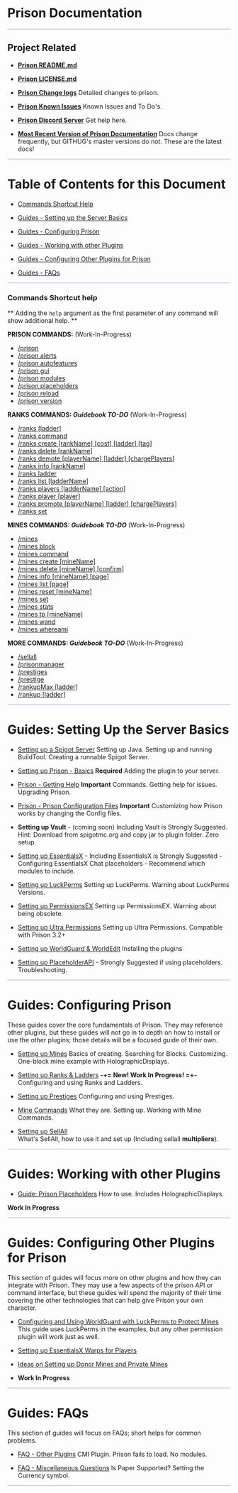 # Prison Documentation 

<hr style="height:1px; border:none; color:#aaf; background-color:#aaf;">


## Project Related

* **[Prison README.md](../README.md)**
* **[Prison LICENSE.md](../LICENSE.md)**
* **[Prison Change logs](../changelog_v3.2.x.md)** Detailed changes to prison.
* **[Prison Known Issues](../knownissues_v3.2.x.md)** Known Issues and To Do's.
* **[Prison Discord Server](https://discord.gg/DCJ3j6r)** Get help here.


* **[Most Recent Version of Prison Documentation](https://github.com/PrisonTeam/Prison/blob/bleeding/docs/prison_docs_000_toc.md)** Docs change frequently, but GITHUG's master versions do not. These are the latest docs!


<hr style="height:1px; border:none; color:#aaf; background-color:#aaf;">



# Table of Contents for this Document

* [Commands Shortcut Help](#commands-shortcut-help)

* [Guides - Setting up the Server Basics](#guides-setting-up-the-server-basics)
* [Guides - Configuring Prison](#guides-configuring-prison)

* [Guides - Working with other Plugins](#guides-working-with-other-plugins)
* [Guides - Configuring Other Plugins for Prison](#guides-configuring-other-plugins-for-prison)
* [Guides - FAQs](#guides-faqs)

<hr style="height:1px; border:none; color:#aaf; background-color:#aaf;">



### Commands Shortcut help

** Adding the `help` argument as the first parameter of any command will show additional help. **


**PRISON COMMANDS:** 
(Work-In-Progress)

- [/prison](docs-commands/prison_docs_command_1_prison.md)
- [/prison alerts](docs-commands/prison_docs_command_2_prison_alerts.md)
- [/prison autofeatures](docs-commands/prison_docs_command_3_prison_autofeatures.md)
- [/prison gui](docs-commands/prison_docs_command_4_prison_gui.md)
- [/prison modules](docs-commands/prison_docs_command_5_prison_modules.md)
- [/prison placeholders](docs-commands/prison_docs_command_6_prison_placeholders.md)
- [/prison reload](docs-commands/prison_docs_command_7_prison_reload.md)
- [/prison version](docs-commands/prison_docs_command_9_prison_version.md)


**RANKS COMMANDS: _Guidebook TO-DO_** (Work-In-Progress)

- [/ranks \[ladder\] ](docs-commands/prison_docs_command_11_ranks.md)
- [/ranks command](docs-commands/prison_docs_command_12_ranks_command.md)
- [/ranks create \[rankName\] \[cost\] \[ladder\] \[tag\] ](docs-commands/prison_docs_command_13_ranks_create.md)
- [/ranks delete \[rankName\] ](docs-commands/prison_docs_command_14_ranks_delete.md)
- [/ranks demote \[playerName\] \[ladder\] \[chargePlayers\] ](docs-commands/prison_docs_command_15_ranks_demote.md)
- [/ranks info \[rankName\] ](docs-commands/prison_docs_command_16_ranks_info.md)
- [/ranks ladder](docs-commands/prison_docs_command_17_ranks_ladder_info.md)
- [/ranks list \[ladderName\] ](docs-commands/prison_docs_command_18_ranks_list.md)
- [/ranks players \[ladderName\] \[action\] ](docs-commands/prison_docs_command_19_ranks_players.md)
- [/ranks player \[player\] ](docs-commands/prison_docs_command_20_ranks_player.md)
- [/ranks promote \[playerName\] \[ladder\] \[chargePlayers\] ](docs-commands/prison_docs_command_21_ranks_promote.md)
- [/ranks set](docs-commands/prison_docs_command_22_ranks_set.md)

**MINES COMMANDS: _Guidebook TO-DO_** (Work-In-Progress)

- [/mines](docs-commands/prison_docs_command_23_mines.md)
- [/mines block](docs-commands/prison_docs_command_24_mines_block.md)
- [/mines command](docs-commands/prison_docs_command_25_mines_command.md)
- [/mines create \[mineName\] ](docs-commands/prison_docs_command_26_mines_create.md)
- [/mines delete \[mineName\] \[confirm\] ](docs-commands/prison_docs_command_27_mines_delete.md)
- [/mines info \[mineName\] \[page\] ](docs-commands/prison_docs_command_28_mines_info.md)
- [/mines list \[page\] ](docs-commands/prison_docs_command_29_mines_list.md)
- [/mines reset \[mineName\] ](docs-commands/prison_docs_command_30_mines_reset.md)
- [/mines set](docs-commands/prison_docs_command_31_mines_set.md)
- [/mines stats](docs-commands/prison_docs_command_32_mines_stats.md)
- [/mines tp \[mineName\] ](docs-commands/prison_docs_command_33_mines_tp.md)
- [/mines wand](docs-commands/prison_docs_command_34_mines_wand.md)
- [/mines whereami](docs-commands/prison_docs_command_35_mines_whereami.md)

**MORE COMMANDS: _Guidebook TO-DO_** (Work-In-Progress)

- [/sellall](docs-commands/prison_docs_command_10_sellall.md)
- [/prisonmanager](docs-commands/prison_docs_command_36_prisonmanager.md)
- [/prestiges](docs-commands/prison_docs_command_37_prestiges.md)
- [/prestige](docs-commands/prison_docs_command_38_prestige.md)
- [/rankupMax \[ladder\]](docs-commands/prison_docs_command_39_rankupmax.md)
- [/rankup \[ladder\]](docs-commands/prison_docs_command_40_rankup.md)



<hr style="height:1px; border:none; color:#aaf; background-color:#aaf;">






# Guides: Setting Up the Server Basics


* [Setting up a Spigot Server](prison_docs_010_setting_up_a_spigot_server.md)
    Setting up Java. Setting up and running BuildTool. Creating a runnable Spigot Server.


* [Setting up Prison - Basics](prison_docs_012_setting_up_prison_basics.md) **Required**
    Adding the plugin to your server.


* [Prison - Getting Help](prison_docs_013_Prison_Help.md) **Important**
    Commands. Getting help for issues. Upgrading Prison.


* [Prison - Prison Configuration Files](prison_docs_014_Prison_Configs.md) **Important**
    Customizing how Prison works by changing the Config files.




* **Setting up Vault** - (coming soon)
    Including Vault is Strongly Suggested.
    Hint: Download from spigotmc.org and copy jar to plugin folder. Zero setup.


* [Setting up EssentialsX](prison_docs_0xx_setting_up_EssentialsX.md) - 
    Including EssentialsX is Strongly Suggested - Configuring EssentialsX Chat placeholders - Recommend which modules to include.


* [Setting up LuckPerms](prison_docs_020_setting_up_luckperms.md)
    Setting up LuckPerms. Warning about LuckPerms Versions.


* [Setting up PermissionsEX](prison_docs_022_setting_up_PermissionsEX.md)
    Setting up PermissionsEX. Warning about being obsolete.


* [Setting up Ultra Permissions](prison_docs_024_setting_up_Ultra_Permissions.md)
    Setting up Ultra Permissions. Compatible with Prison 3.2+


* [Setting up WorldGuard & WorldEdit](prison_docs_026_setting_up_worldguard_worldedit.md)
    Installing the plugins


* [Setting up PlaceholderAPI](prison_docs_0xx_setting_up_PlaceholderAPI.md) - Strongly Suggested if using placeholders. Troubleshooting.

<hr style="height:1px; border:none; color:#aaf; background-color:#aaf;">



# Guides: Configuring Prison

These guides cover the core fundamentals of Prison.  They may reference other plugins, but these guides will not go in to depth on how to install or use the other plugins; those details will be a focused guide of their own. 



* [Setting up Mines](prison_docs_101_setting_up_mines.md)
	Basics of creating. Searching for Blocks. Customizing. One-block mine example with HolographicDisplays.



* [Setting up Ranks & Ladders](prison_docs_102_setting_up_ranks.md)
	**-+= New! Work In Progress! =+-** Configuring and using Ranks and Ladders.



* [Setting up Prestiges](prison_docs_107_setting_up_pestiges.md)
	Configuring and using Prestiges.



* [Mine Commands](prison_docs_111_mine_commands.md)
	What they are. Setting up. Working with Mine Commands.



* [Setting up SellAll](prison_docs_113_setting_up_sellall.md)	
    What's SellAll, how to use it and set up (Including sellall **multipliers**).



<hr style="height:1px; border:none; color:#aaf; background-color:#aaf;">






# Guides: Working with other Plugins


* [Guide: Prison Placeholders](prison_docs_310_guide_placeholders.md) How to use. Includes HolographicDisplays.


**Work In Progress**



<hr style="height:1px; border:none; color:#aaf; background-color:#aaf;">




# Guides: Configuring Other Plugins for Prison

This section of guides will focus more on other plugins and how they can integrate with Prison.  They may use a few aspects of the prison API or command interface, but these guides will spend the majority of their time covering the other technologies that can help give Prison your own character.


* [Configuring and Using WorldGuard with LuckPerms to Protect Mines](prison_docs_626_configuring_worldguard_regions.md) 
    This guide uses LuckPerms in the examples, but any other permission plugin will work just as well.
    

* [Setting up EssentialsX Warps for Players](prison_docs_630_configuring_warps.md)


* [Ideas on Setting up Donor Mines and Private Mines](prison_docs_628_configuring_private_mines.md)



* **Work In Progress**






<hr style="height:1px; border:none; color:#aaf; background-color:#aaf;">



# Guides: FAQs

This section of guides will focus on FAQs; short helps for common problems.  


* [FAQ - Other Plugins](prison_docs_810_faq_other_plugins.md) 
	CMI Plugin. Prison fails to load. No modules.


* [FAQ - Miscellaneous Questions](prison_docs_880_faq_misc_01.md)
	Is Paper Supported? Setting the Currency symbol.

<hr style="height:1px; border:none; color:#aaf; background-color:#aaf;">
